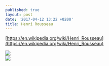 ```yaml
---
published: true
layout: post
date: '2017-04-12 13:22 +0200'
title: Henri Rousseau
---
```

[https://en.wikipedia.org/wiki/Henri_Rousseau](https://en.wikipedia.org/wiki/Henri_Rousseau)

![](https://upload.wikimedia.org/wikipedia/commons/thumb/c/c6/Henri_Rousseau_-_La_zingara_addormentata.jpg/800px-Henri_Rousseau_-_La_zingara_addormentata.jpg)  
![](https://upload.wikimedia.org/wikipedia/commons/thumb/f/fa/Surprised-Rousseau.jpg/750px-Surprised-Rousseau.jpg)

